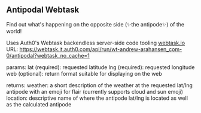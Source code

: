  ## Antipodal Webtask

 Find out what's happening on the opposite side (:sparkles:the antipode:sparkles:) of the world!
 
 Uses Auth0's Webtask backendless server-side code tooling [webtask.io](https://webtask.io)
 URL: https://webtask.it.auth0.com/api/run/wt-andrew-arahansen_com-0/antipodal?webtask_no_cache=1

 params:
 lat (required): requested latitude
 lng (required): requested longitude
 web (optional): return format suitable for displaying on the web

 returns:
 weather: 
    a short description of the weather at the requested lat/lng antipode with an emoji for flair (currently supports cloud and sun emoji)
 location:
    descriptive name of where the antipode lat/lng is located as well as the calculated antipode
